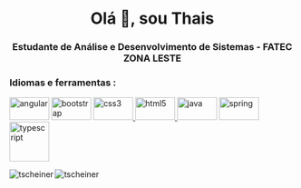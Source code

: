 <h1 align = "center"> Olá 👋, sou Thais </h1>
<h3 align = "center"> Estudante de Análise e Desenvolvimento de Sistemas - FATEC ZONA LESTE </h3>




<h3 align = "left"> Idiomas e ferramentas : </h3>
<p align = "left">  <img src = "https://camo.githubusercontent.com/174977c27f60a8bdb18c0434360f1381ff22c92bf7402a5e8e21450d31c0305b/68747470733a2f2f696d672e736869656c64732e696f2f62616467652f2d416e67756c61722d4444303033313f7374796c653d666c61742d737175617265266c6f676f3d616e67756c6172 "alt =" angular "width =" 70 "height =" 40 "/> </a> <img src ="https://camo.githubusercontent.com/e56d586bf373ad33a4e8c7101246d54d5edc0fb52b87d309b899ce4818bd6086/68747470733a2f2f696d672e736869656c64732e696f2f62616467652f2d426f6f7473747261702d3536334437433f7374796c653d666c61742d737175617265266c6f676f3d626f6f747374726170"alt =" bootstrap "width =" 70 "height =" 40 "/> </a> <a href = "https://www.w3schools.com/css/" target = "_ blank"> <img src = "https://camo.githubusercontent.com/2435c2a64789b8a71c701a1a593b4a6e6869789bfb0626e515dc2a6b6dffa6c5/68747470733a2f2f696d672e736869656c64732e696f2f62616467652f2d435353332d3135373242363f7374796c653d666c61742d737175617265266c6f676f3d63737333"alt = "css3" width = "70" height = "40" /> </a>  </a> <a href =" https://www.w3.org / html / "target =" _ blank "> <img src ="https://camo.githubusercontent.com/0c3a16a22ae058cfe38a06dc9ea16404cf006409262f547c9ccfa3ec8b30f71e/68747470733a2f2f696d672e736869656c64732e696f2f62616467652f2d48544d4c352d4533344632363f7374796c653d666c61742d737175617265266c6f676f3d68746d6c35266c6f676f436f6c6f723d7768697465"alt =" html5 "width = "70" height = "40" /> </a><img src = "https://camo.githubusercontent.com/e17e119d8c9bb34ac9710be65d35d52a7e04cc260476760305525204df5f34b0/68747470733a2f2f696d672e736869656c64732e696f2f62616467652f2d4a6176612d3030373339363f7374796c653d666c61742d737175617265266c6f676f3d6a617661 "alt =" java "width =" 70 "height =" 40 "/> </a> 
<a href="https://spring.io/" target="_blank"> <img src ="https://camo.githubusercontent.com/d8f7e93bdb728c656b784b48c9229b2224067c147978e345773f21c0ac43f324/68747470733a2f2f696d672e736869656c64732e696f2f62616467652f2d537072696e672d3644423333463f7374796c653d666c61742d737175617265266c6f676f3d737072696e67266c6f676f436f6c6f723d7768697465"alt =" spring "width =" 70 "height =" 40 "/> </a><img src ="https://camo.githubusercontent.com/8b76dad952a5f01b227f0fc83168009e115d7a0c5f9eca6ea918d6ae4e71b8ff/68747470733a2f2f696d672e736869656c64732e696f2f62616467652f2d547970655363726970742d3030374143433f7374796c653d666c61742d737175617265266c6f676f3d74797065736372697074"alt =" typescript "width =" 70 "altura =" 40 "/> </a> </p>

<p> <img align = "left" src = "https://github-readme-stats.vercel.app/api/top-langs?username=tscheiner&show_icons=true&locale=en&layout=compact" alt = "tscheiner" /> </p>

<p>  <img align = "center" src = "https://github-readme-stats.vercel.app/api?username=tscheiner&show_icons=true&locale=en" alt = "tscheiner" /> </p>
